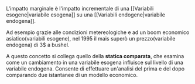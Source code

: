 L'impatto marginale è l'impatto incrementale di una [[Variabili esogene|variabile esogena]] su una [[Variabili endogene|variabile endogena]].

Ad esempio grazie alle condizioni metereologiche e ad un boom economico asiatico(variabili esogene), nel 1995 il mais superò un prezzo(variabile endogena) di 3$ a bushel.

A questo concetto si collega quello della **statica comparata**, che esamina come un cambiamento in una variabile esogena influisce sul livello di una variabile endogena. Consente di effettuare un'analisi del prima e del dopo comparando due istantanee di un modello economico.